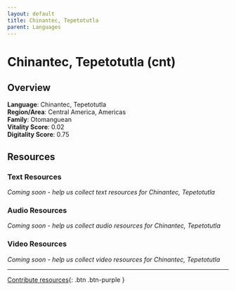 ```yaml
---
layout: default
title: Chinantec, Tepetotutla
parent: Languages
---
```


# Chinantec, Tepetotutla (cnt)

## Overview

**Language**: Chinantec, Tepetotutla  
**Region/Area**: Central America, Americas  
**Family**: Otomanguean  
**Vitality Score**: 0.02  
**Digitality Score**: 0.75  

## Resources

### Text Resources
*Coming soon - help us collect text resources for Chinantec, Tepetotutla*

### Audio Resources
*Coming soon - help us collect audio resources for Chinantec, Tepetotutla*

### Video Resources
*Coming soon - help us collect video resources for Chinantec, Tepetotutla*

---

[Contribute resources](https://fairtrain.github.io/){: .btn .btn-purple }
